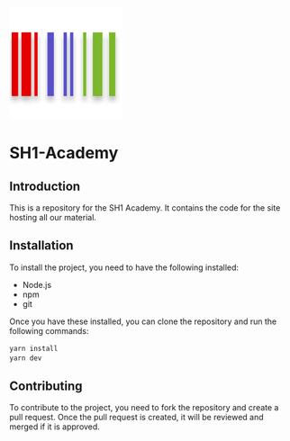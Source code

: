 ![SH1 Academy](public/logo.svg)

# SH1-Academy
## Introduction
This is a repository for the SH1 Academy. It contains the code for the site hosting all our material.

## Installation
To install the project, you need to have the following installed:
- Node.js
- npm
- git

Once you have these installed, you can clone the repository and run the following commands:
```bash
yarn install
yarn dev
```

## Contributing
To contribute to the project, you need to fork the repository and create a pull request. Once the pull request is created, it will be reviewed and merged if it is approved.
